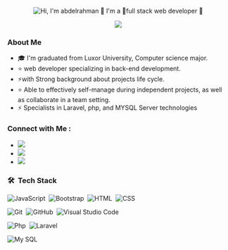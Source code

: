 <p align="center">
  <img src="el 3abaly22.gif" alt="Hi, I'm abdelrahman 👋 I'm a 🚀full stack web developer 🚀 ">
</p>


<p align="center">
  <a href="https://github.com/DenverCoder1/readme-typing-svg"><img src="https://readme-typing-svg.herokuapp.com/?lines=Full-stack%20web%20developer;Always%20learning%20new%20things&font=Fira%20Code&center=true&width=440&height=45&color=f75c7e&vCenter=true&size=22"></a>
</p> 


### About Me
- 🎓 I'm graduated from Luxor University, Computer science major.
- ⭐ web developer specializing in back-end development.  
- ⚡with Strong background about projects life cycle.
- ⭐ Able to effectively self-manage during independent projects, as well as collaborate in a team setting.
- ⚡ Specialists in Laravel, php, and MYSQL Server technologies


### Connect with Me :
-  <a href="https://www.linkedin.com/in/abdelrhaman-abaly" target="_blank"><img src="https://img.shields.io/badge/-Abdelrahman%20El%20Abaly-0077B5?style=for-the- badge&logo=Linkedin&logoColor=white"/></a>
- <a href="https://web.telegram.org/a/" target="_blank"><img src="https://img.shields.io/badge/-Abdelrahman%20El%20Abaly-0077B5?style=for-the-badge&logo=Telegram&logoColor=white"/></a>
- <a href="https://twitter.com/abdelra7man44" target="_blank"><img src="https://img.shields.io/badge/-Abdelrahman%20El%20Abaly-0077B5?style=for-the-badge&logo=Twitter&logoColor=white"/></a>



### 🛠 &nbsp;Tech Stack
![JavaScript](https://img.shields.io/badge/-JavaScript-05122A?style=flat&logo=javascript)&nbsp;
![Bootstrap](https://img.shields.io/badge/-Bootstrap-05122A?style=flat&logo=bootstrap&logoColor=563D7C)&nbsp;
![HTML](https://img.shields.io/badge/-HTML-05122A?style=flat&logo=HTML5)&nbsp;
![CSS](https://img.shields.io/badge/-CSS-05122A?style=flat&logo=CSS3&logoColor=1572B6)&nbsp;
<!--![React.js](https://img.shields.io/badge/-React-05122A?style=flat&logo=react)
![Node.js](https://img.shields.io/badge/-Node.js-05122A?style=flat&logo=node.js&logoColor=339933)&nbsp;-->
![Git](https://img.shields.io/badge/-Git-05122A?style=flat&logo=git)&nbsp;
![GitHub](https://img.shields.io/badge/-GitHub-05122A?style=flat&logo=github)&nbsp;
![Visual Studio Code](https://img.shields.io/badge/-Visual%20Studio%20Code-05122A?style=flat&logo=visual-studio-code&logoColor=007ACC)&nbsp;
<!--![Sass](https://img.shields.io/badge/-Sass-05122A?style=flat&logo=sass)&nbsp;-->
<!--![GraphQL](https://img.shields.io/badge/-GraphQL-05122A?style=flat&logo=GraphQL)&nbsp;
![MongoDB](https://img.shields.io/badge/-MongoDB-05122A?style=flat&logo=MongoDB)&nbsp;
![Python](https://img.shields.io/badge/-Python%20-05122A?style=flat&logo=python)&nbsp;-->
![Php](https://img.shields.io/badge/-.PHP%20-05122A?style=flat&logo=Php)&nbsp;
![Laravel](https://img.shields.io/badge/-Laravel%20-05122A?style=flat&logo=laravel)&nbsp;
<!--![LINQ](https://img.shields.io/badge/-LINQ%20-05122A?style=flat&logo=LINQ)&nbsp;
![ASP.NETWeb API](https://img.shields.io/badge/-ASP.NETWebAPI%20-05122A?style=flat&logo=ASP.NETWebAPI)&nbsp;-->
![My SQL](https://img.shields.io/badge/-MySQL%20-05122A?style=flat&logo=MySQL)&nbsp;



<!--
- 🔭 I’m currently working on ...
- 🌱 I’m currently learning ...
- 👯 I’m looking to collaborate on ...
- 🤔 I’m looking for help with ...
- 💬 Ask me about ...
- 📫 How to reach me: ...
- 😄 Pronouns: ...
- ⚡ Fun fact: ...
-->
